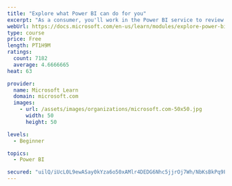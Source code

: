 ```yaml
---
title: "Explore what Power BI can do for you"
excerpt: "As a consumer, you'll work in the Power BI service to review and interact with content that has been shared with you. This module provides the foundational information that you need to work effectively in the Power BI service."
webUrl: https://docs.microsoft.com/en-us/learn/modules/explore-power-bi-service/
type: course
price: Free
length: PT1H9M
ratings:
  count: 7182
  average: 4.6666665
heat: 63

provider:
  name: Microsoft Learn
  domain: microsoft.com
  images:
    - url: /assets/images/organizations/microsoft.com-50x50.jpg
      width: 50
      height: 50

levels:
  - Beginner

topics:
  - Power BI

secured: "uilQ/iUcL0L9ewASay0kYza6o50xAMlr4DEDG6Nhc5jjrOj7Wh/NbKsBkPq9FcpNQ0kKFcRC57JjsjYADAodpWMAqRwhhi3xo2uVHdSRGFR0crOiMPra8UP2R0ZjQayZD2qh6YiD5l83xZIzXeD3w1YG/P7nuND/KBTJRNYvVaqRRLQ7+JETMNkFa0R96v5Ze6R+7dKr7DgYCA4dN1NJtaYazyjQfIK6u/Vu5sjGf01F4gxAIBzb76waB5scb+F/mySKsB4jyz2siiWWc910IHnnvrgq67zgjSe9hvJnv2DeXpFihUbPZfJYWeP+FswBMJpa3qf6VIbyd4JDoilB/s+zhTDbn93MDyGNO5X4r/HgrPgCrGert8WeOFsq30/1KhZLTdKf4dMiHciGzyyMRt9L/PHfc9UQvVTS53rAf2c=;fv2F8YNCN20OtrSo4FDdwA=="
---
```


